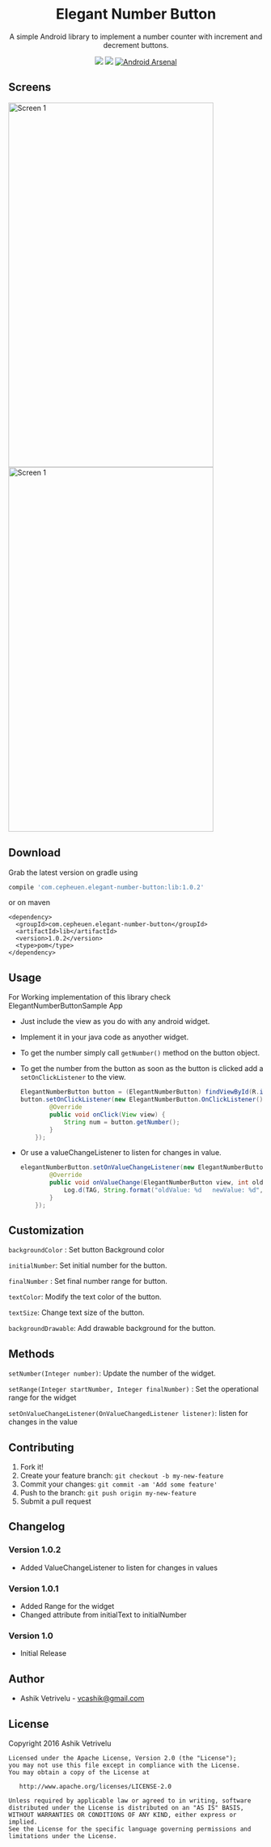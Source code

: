 <h1 align="center">Elegant Number Button</h1>

<p align="center">A simple Android library to implement a number counter with increment and decrement buttons. </p>
<p align="center">
	<a target="_blank" href="https://developer.android.com/reference/android/os/Build.VERSION_CODES.html#GINGERBREAD"><img src="https://img.shields.io/badge/API-9%2B-blue.svg"/></a>
    <a target="_blank" href="https://bintray.com/ashik94vc/maven/elegant-number-button/_latestVersion"><img src="https://api.bintray.com/packages/ashik94vc/maven/elegant-number-button/images/download.svg"/></a>
    <a target="_blank" href="http://android-arsenal.com/details/1/4136"><img src="https://img.shields.io/badge/Android%20Arsenal-Elegant%20Number%20Button-brightgreen.svg?style=flat" border="0" alt="Android Arsenal"></a>
</p>

## Screens

<img src="https://github.com/ashik94vc/ElegantNumberButton/raw/master/screens/screen.png" alt="Screen 1" width="405" height="720"/>

<img src="https://github.com/ashik94vc/ElegantNumberButton/raw/master/screens/screen01.gif" alt="Screen 1" width="405" height="720"/>

## Download

Grab the latest version on gradle using

```groovy
compile 'com.cepheuen.elegant-number-button:lib:1.0.2'
```
or on maven

```maven
<dependency>
  <groupId>com.cepheuen.elegant-number-button</groupId>
  <artifactId>lib</artifactId>
  <version>1.0.2</version>
  <type>pom</type>
</dependency>

```

## Usage

For Working implementation of this library check ElegantNumberButtonSample App 
 * Just include the view as you do with any android widget.
 * Implement it in your java code as anyother widget.
 * To get the number simply call `getNumber()` method on the button object. 
 * To get the number from the button as soon as the button is clicked add a `setOnClickListener` to the view.
   
    ```java
    ElegantNumberButton button = (ElegantNumberButton) findViewById(R.id.button);
    button.setOnClickListener(new ElegantNumberButton.OnClickListener() {
            @Override
            public void onClick(View view) {
                String num = button.getNumber();
            }
        });
    ```
 * Or use a valueChangeListener to listen for changes in value.
    
    ```java
    elegantNumberButton.setOnValueChangeListener(new ElegantNumberButton.OnValueChangeListener() {
            @Override
            public void onValueChange(ElegantNumberButton view, int oldValue, int newValue) {
                Log.d(TAG, String.format("oldValue: %d   newValue: %d", oldValue, newValue));
            }
        });
     ```

## Customization

`backgroundColor` : Set button Background color

`initialNumber`: Set initial number for the button.

`finalNumber` : Set final number range for button.

`textColor`: Modify the text color of the button.

`textSize`: Change text size of the button.

`backgroundDrawable`: Add drawable background for the button.

## Methods

`setNumber(Integer number)`: Update the number of the widget. 

`setRange(Integer startNumber, Integer finalNumber)` : Set the operational range for the widget

`setOnValueChangeListener(OnValueChangedListener listener)`: listen for changes in the value



## Contributing

1. Fork it!
2. Create your feature branch: `git checkout -b my-new-feature`
3. Commit your changes: `git commit -am 'Add some feature'`
4. Push to the branch: `git push origin my-new-feature`
5. Submit a pull request

## Changelog

### Version 1.0.2

* Added ValueChangeListener to listen for changes in values

### Version 1.0.1

* Added Range for the widget
* Changed attribute from initialText to initialNumber

### Version 1.0

* Initial Release

## Author

* Ashik Vetrivelu - <vcashik@gmail.com>

## License

Copyright 2016 Ashik Vetrivelu

    Licensed under the Apache License, Version 2.0 (the "License");
    you may not use this file except in compliance with the License.
    You may obtain a copy of the License at

       http://www.apache.org/licenses/LICENSE-2.0

    Unless required by applicable law or agreed to in writing, software
    distributed under the License is distributed on an "AS IS" BASIS,
    WITHOUT WARRANTIES OR CONDITIONS OF ANY KIND, either express or implied.
    See the License for the specific language governing permissions and
    limitations under the License.
